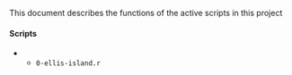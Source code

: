 This document describes the functions of the active scripts in this project

#### Scripts

* - `0-ellis-island.r`
